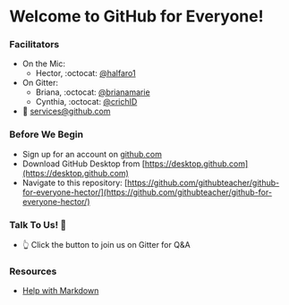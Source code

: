# Welcome to GitHub for Everyone!

### Facilitators
- On the Mic:
  - Hector, :octocat: [@halfaro1](http://github.com/halfaro1)
- On Gitter:
  - Briana, :octocat: [@brianamarie](http://github.com/brianamarie)
  - Cynthia, :octocat: [@crichID](http://github.com/crichid)
- :email: [services@github.com](mailto:services@github.com)

### Before We Begin
- Sign up for an account on [github.com](http://github.com)
- Download GitHub Desktop from [https://desktop.github.com](https://desktop.github.com)
- Navigate to this repository: [https://github.com/githubteacher/github-for-everyone-hector/](https://github.com/githubteacher/github-for-everyone-hector/)

### Talk To Us! :speech_balloon:
- :point_up_2: Click the button to join us on Gitter for Q&A

### Resources
- [Help with Markdown](https://guides.github.com/features/mastering-markdown/)
